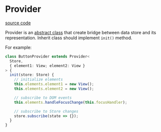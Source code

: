 # Provider

[source code](https://github.com/patchwork-body/jquery-plugin-range-slider/blob/master/src/core/provider.ts)

Provider is an [abstract class](https://www.typescriptlang.org/docs/handbook/classes.html#abstract-classes) that create bridge between data store and its representation.
Inherit class should implement `init()` method.

For example:

```typescript
class ButtonProvider extends Provider<
  Store,
  { element1: View; element2: View }
> {
  init(store: Store) {
    // initialize elements
    this.elements.element1 = new View();
    this.elements.element2 = new View();

    // subscribe to DOM events
    this.elements.handleFocusChange(this.focusHandler);

    // subscribe to Store changes
    store.subscribe(state => {});
  }
}
```

